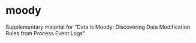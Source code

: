 # moody
Supplementary material for "Data is Moody: Discovering Data Modification Rules from Process Event Logs"
